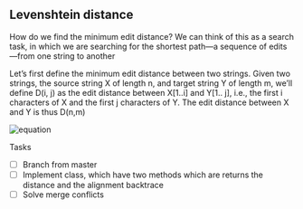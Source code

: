 ## Levenshtein distance

How do we find the minimum edit distance? We can think of this as a search task, in
which we are searching for the shortest path—a sequence of edits—from one string
to another

Let’s first define the minimum edit distance between two strings. Given two
strings, the source string X of length n, and target string Y of length m, we’ll define
D(i, j) as the edit distance between X[1..i] and Y[1.. j], i.e., the first i characters of X
and the first j characters of Y. The edit distance between X and Y is thus D(n,m)

![equation](https://qkdb.files.wordpress.com/2012/10/edit_distance.png)

Tasks
- [ ] Branch from master 
- [ ] Implement class, which have two methods which are returns the distance and the alignment backtrace
- [ ] Solve merge conflicts 
